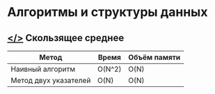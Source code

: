 # Алгоритмы и структуры данных

## [</>](Скользящее_среднее) Скользящее среднее

| Метод | Время | Объём памяти |
| ------ | ----------- | ----------- |
| Наивный алгоритм | O(N^2) | O(N) |
| Метод двух указателей | O(N) | O(N) |
